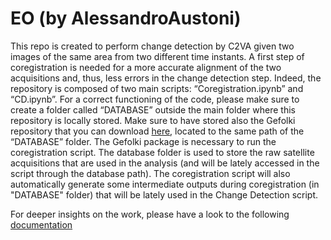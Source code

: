 # EO (by AlessandroAustoni)
This repo is created to perform change detection by C2VA given two images of the same area from two different time instants. A first step of coregistration is needed for a more accurate alignment of the two acquisitions and, thus, less errors in the change detection step. Indeed, the repository is composed of two main scripts: “Coregistration.ipynb” and “CD.ipynb”.
For a correct functioning of the code, please make sure to create a folder called “DATABASE” outside the main folder where this repository is locally stored. Make sure to have stored also the Gefolki repository that you can download [here](https://github.com/aplyer/gefolki "Gefolki's github repo"), located to the same path of the “DATABASE” folder.
The Gefolki package is necessary to run the coregistration script.
The database folder is used to store the raw satellite acquisitions that are used in the analysis (and will be lately accessed in the script through the database path). The coregistration script will also automatically generate some intermediate outputs during coregistration (in "DATABASE" folder) that will be lately used in the Change Detection script.

For deeper insights on the work, please have a look to the following [documentation](https://github.com/AlessandroAustoni/EO/blob/main/A%20COMPARISON%20BETWEEN%20MULTI-SPECTRAL%20AND%20HYPERSPECTRAL%20FOR%20WATER%20AND%20AGRICULTURAL%20FIELDS%20CHANGE%20DETECTION%20USING%20C2VA.pdf "Alessandro Austoni A COMPARISON BETWEEN MULTI-SPECTRAL AND HYPERSPECTRAL FOR WATER AND AGRICULTURAL FIELDS CHANGE DETECTION USING C2VA")
